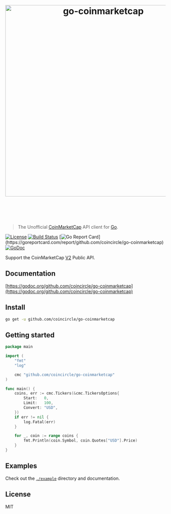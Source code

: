 <h1 align="center">
  <br />
  <img src="https://user-images.githubusercontent.com/168240/39501128-e66e2a18-4d6d-11e8-9e16-88655102da6c.png" alt="go-coinmarketcap" width="600" />
  <br />
  <br />
  <br />
</h1>

> The Unofficial [CoinMarketCap](https://coinmarketcap.com/) API client for [Go](https://golang.org/).

[![License](http://img.shields.io/badge/license-MIT-blue.svg)](https://raw.githubusercontent.com/coincircle/go-coinmarketcap/master/LICENSE.md) [![Build Status](https://travis-ci.org/coincircle/go-coinmarketcap.svg?branch=master)](https://travis-ci.org/coincircle/go-coinmarketcap) [![Go Report Card](https://goreportcard.com/badge/github.com/coincircle/go-coinmarketcap?)](https://goreportcard.com/report/github.com/coincircle/go-coinmarketcap) [![GoDoc](https://godoc.org/github.com/coincircle/go-coinmarketcap?status.svg)](https://godoc.org/github.com/coincircle/go-coinmarketcap)

Support the CoinMarketCap [V2](https://coinmarketcap.com/api/) Public API.

## Documentation

[https://godoc.org/github.com/coincircle/go-coinmarketcap](https://godoc.org/github.com/coincircle/go-coinmarketcap)

## Install

```bash
go get -u github.com/coincircle/go-coinmarketcap
```

## Getting started

```go
package main

import (
	"fmt"
	"log"

	cmc "github.com/coincircle/go-coinmarketcap"
)

func main() {
	coins, err := cmc.Tickers(&cmc.TickersOptions{
		Start:   0,
		Limit:   100,
		Convert: "USD",
	})
	if err != nil {
		log.Fatal(err)
	}

	for _, coin := range coins {
		fmt.Println(coin.Symbol, coin.Quotes["USD"].Price)
	}
}

```

## Examples

Check out the [`./example`](./example) directory and documentation.

## License

MIT
